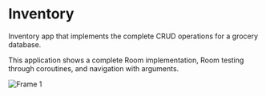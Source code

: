 # Inventory
Inventory app that implements the complete CRUD operations for a grocery database.

This application shows a complete Room implementation, Room testing through coroutines, and navigation with arguments.

![Frame 1](https://github.com/Camilo-Hernandez/Inventory/assets/36543483/0813c49c-a2cc-422c-b229-f888bd9dbee8)
